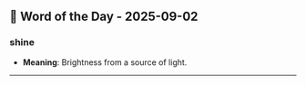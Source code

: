 ## 📅 Word of the Day - 2025-09-02

### **shine**
- **Meaning**: Brightness from a source of light.

---
